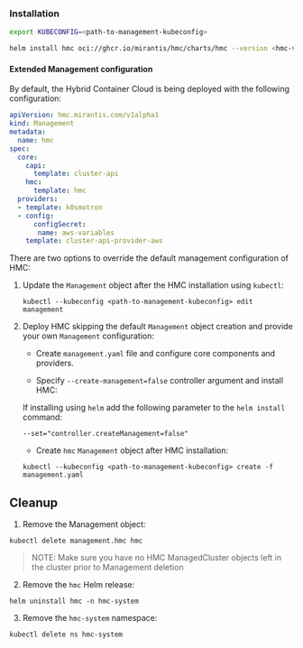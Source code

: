 ### Installation

```bash
export KUBECONFIG=<path-to-management-kubeconfig>
```

```bash
helm install hmc oci://ghcr.io/mirantis/hmc/charts/hmc --version <hmc-version> -n hmc-system --create-namespace
```


#### Extended Management configuration

By default, the Hybrid Container Cloud is being deployed with the following configuration:

```yaml
apiVersion: hmc.mirantis.com/v1alpha1
kind: Management
metadata:
  name: hmc
spec:
  core:
    capi:
      template: cluster-api
    hmc:
      template: hmc
  providers:
  - template: k0smotron
  - config:
      configSecret:
       name: aws-variables
    template: cluster-api-provider-aws
```

There are two options to override the default management configuration of HMC:

1. Update the `Management` object after the HMC installation using `kubectl`:

    `kubectl --kubeconfig <path-to-management-kubeconfig> edit management`

2. Deploy HMC skipping the default `Management` object creation and provide your own `Management`
configuration:

   * Create `management.yaml` file and configure core components and providers.

   * Specify `--create-management=false` controller argument and install HMC:

    If installing using `helm` add the following parameter to the `helm install` command:

    `--set="controller.createManagement=false"`

   * Create `hmc` `Management` object after HMC installation:

    `kubectl --kubeconfig <path-to-management-kubeconfig> create -f management.yaml`


## Cleanup

1. Remove the Management object:

`kubectl delete management.hmc hmc`

> NOTE:
> Make sure you have no HMC ManagedCluster objects left in the cluster prior to Management deletion

2. Remove the `hmc` Helm release:

`helm uninstall hmc -n hmc-system`

3. Remove the `hmc-system` namespace:

`kubectl delete ns hmc-system`
